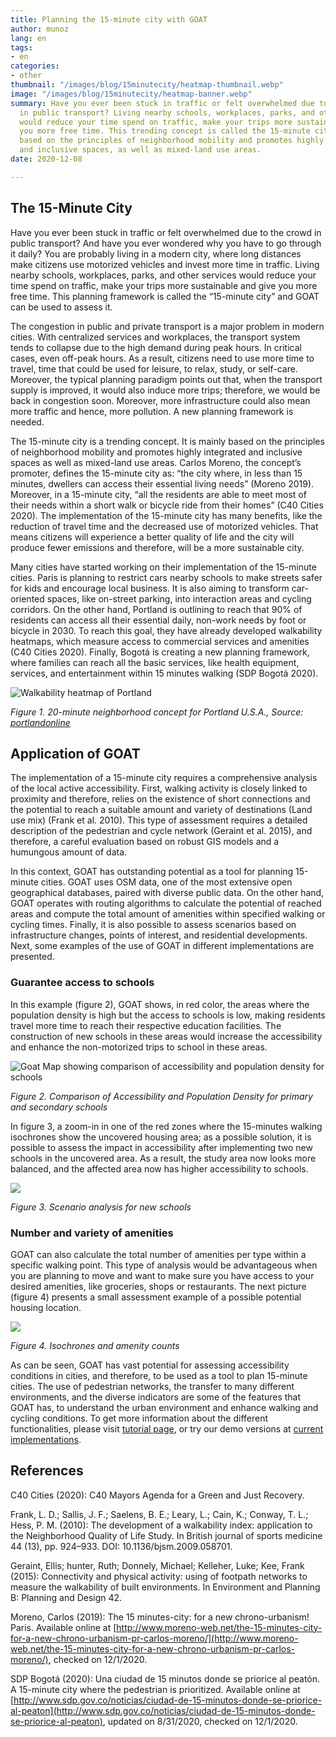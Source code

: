 ```yaml
---
title: Planning the 15-minute city with GOAT
author: munoz
lang: en
tags:
- en
categories:
- other
thumbnail: "/images/blog/15minutecity/heatmap-thumbnail.webp"
image: "/images/blog/15minutecity/heatmap-banner.webp"
summary: Have you ever been stuck in traffic or felt overwhelmed due to the crowd
  in public transport? Living nearby schools, workplaces, parks, and other services
  would reduce your time spend on traffic, make your trips more sustainable and give
  you more free time. This trending concept is called the 15-minute city. It is mainly
  based on the principles of neighborhood mobility and promotes highly integrated
  and inclusive spaces, as well as mixed-land use areas.
date: 2020-12-08

---
```

## The 15-Minute City

Have you ever been stuck in traffic or felt overwhelmed due to the crowd in public transport? And have you ever wondered why you have to go through it daily? You are probably living in a modern city, where long distances make citizens use motorized vehicles and invest more time in traffic. Living nearby schools, workplaces, parks, and other services would reduce your time spend on traffic, make your trips more sustainable and give you more free time. This planning framework is called the “15-minute city” and GOAT can be used to assess it.

The congestion in public and private transport is a major problem in modern cities. With centralized services and workplaces, the transport system tends to collapse due to the high demand during peak hours. In critical cases, even off-peak hours. As a result, citizens need to use more time to travel, time that could be used for leisure, to relax, study, or self-care. Moreover, the typical planning paradigm points out that, when the transport supply is improved, it would also induce more trips; therefore, we would be back in congestion soon. Moreover, more infrastructure could also mean more traffic and hence, more pollution. A new planning framework is needed.

The 15-minute city is a trending concept. It is mainly based on the principles of neighborhood mobility and promotes highly integrated and inclusive spaces as well as mixed-land use areas. Carlos Moreno, the concept’s promoter, defines the 15-minute city as: “the city where, in less than 15 minutes, dwellers can access their essential living needs” (Moreno 2019). Moreover, in a 15-minute city, “all the residents are able to meet most of their needs within a short walk or bicycle ride from their homes” (C40 Cities 2020). The implementation of the 15-minute city has many benefits, like the reduction of travel time and the decreased use of motorized vehicles. That means citizens will experience a better quality of life and the city will produce fewer emissions and therefore, will be a more sustainable city.

Many cities have started working on their implementation of the 15-minute cities. Paris is planning to restrict cars nearby schools to make streets safer for kids and encourage local business. It is also aiming to transform car-oriented spaces, like on-street parking, into interaction areas and cycling corridors. On the other hand, Portland is outlining to reach that 90% of residents can access all their essential daily, non-work needs by foot or bicycle in 2030. To reach this goal, they have already developed walkability heatmaps, which measure access to commercial services and amenities (C40 Cities 2020). Finally, Bogotá is creating a new planning framework, where families can reach all the basic services, like health equipment, services, and entertainment within 15 minutes walking (SDP Bogotá 2020).

![Walkability heatmap of Portland](/images/blog/15minutecity/portland.png "Portland Plan: 20 minute concept")

_Figure 1. 20-minute neighborhood concept for Portland U.S.A., Source:_ [_portlandonline_](https://www.portlandonline.com/portlandplan/index.cfm?a=288098&c=52256)

## Application of GOAT

The implementation of a 15-minute city requires a comprehensive analysis of the local active accessibility. First, walking activity is closely linked to proximity and therefore, relies on the existence of short connections and the potential to reach a suitable amount and variety of destinations (Land use mix) (Frank et al. 2010). This type of assessment requires a detailed description of the pedestrian and cycle network (Geraint et al. 2015), and therefore, a careful evaluation based on robust GIS models and a humungous amount of data.

In this context, GOAT has outstanding potential as a tool for planning 15-minute cities. GOAT uses OSM data, one of the most extensive open geographical databases, paired with diverse public data. On the other hand, GOAT operates with routing algorithms to calculate the potential of reached areas and compute the total amount of amenities within specified walking or cycling times. Finally, it is also possible to assess scenarios based on infrastructure changes, points of interest, and residential developments. Next, some examples of the use of GOAT in different implementations are presented.

### Guarantee access to schools

In this example (figure 2), GOAT shows, in red color, the areas where the population density is high but the access to schools is low, making residents travel more time to reach their respective education facilities. The construction of new schools in these areas would increase the accessibility and enhance the non-motorized trips to school in these areas.

![Goat Map showing comparison of accessibility and population density for schools](/images/blog/15minutecity/heatmap.webp "Goat Map: Population density and accessibility to education facilities")

_Figure 2. Comparison of Accessibility and Population Density for primary and secondary schools_

In figure 3, a zoom-in in one of the red zones where the 15-minutes walking isochrones show the uncovered housing area; as a possible solution, it is possible to assess the impact in accessibility after implementing two new schools in the uncovered area. As a result, the study area now looks more balanced, and the affected area now has higher accessibility to schools.

![](/images/blog/15minutecity/scenario.png)

_Figure 3. Scenario analysis for new schools_

### Number and variety of amenities

GOAT can also calculate the total number of amenities per type within a specific walking point. This type of analysis would be advantageous when you are planning to move and want to make sure you have access to your desired amenities, like groceries, shops or restaurants. The next picture (figure 4) presents a small assessment example of a possible potential housing location.

![](/images/blog/15minutecity/isochrone.png)

_Figure 4. Isochrones and amenity counts_

As can be seen, GOAT has vast potential for assessing accessibility conditions in cities, and therefore, to be used as a tool to plan 15-minute cities. The use of pedestrian networks, the transfer to many different environments, and the diverse indicators are some of the features that GOAT has, to understand the urban environment and enhance walking and cycling conditions. To get more information about the different functionalities, please visit [tutorial page](../../tutorials/isochrone), or try our demo versions at [current implementations](../../goatlive).

## References

C40 Cities (2020): C40 Mayors Agenda for a Green and Just Recovery.

Frank, L. D.; Sallis, J. F.; Saelens, B. E.; Leary, L.; Cain, K.; Conway, T. L.; Hess, P. M. (2010): The development of a walkability index: application to the Neighborhood Quality of Life Study. In British journal of sports medicine 44 (13), pp. 924–933. DOI: 10.1136/bjsm.2009.058701.

Geraint, Ellis; hunter, Ruth; Donnely, Michael; Kelleher, Luke; Kee, Frank (2015): Connectivity and physical activity: using of footpath networks to measure the walkability of built environments. In Environment and Planning B: Planning and Design 42.

Moreno, Carlos (2019): The 15 minutes-city: for a new chrono-urbanism! Paris. Available online at [http://www.moreno-web.net/the-15-minutes-city-for-a-new-chrono-urbanism-pr-carlos-moreno/](http://www.moreno-web.net/the-15-minutes-city-for-a-new-chrono-urbanism-pr-carlos-moreno/), checked on 12/1/2020.

SDP Bogotá (2020): Una ciudad de 15 minutos donde se priorice al peatón. A 15-minute city where the pedestrian is prioritized. Available online at [http://www.sdp.gov.co/noticias/ciudad-de-15-minutos-donde-se-priorice-al-peaton](http://www.sdp.gov.co/noticias/ciudad-de-15-minutos-donde-se-priorice-al-peaton), updated on 8/31/2020, checked on 12/1/2020.